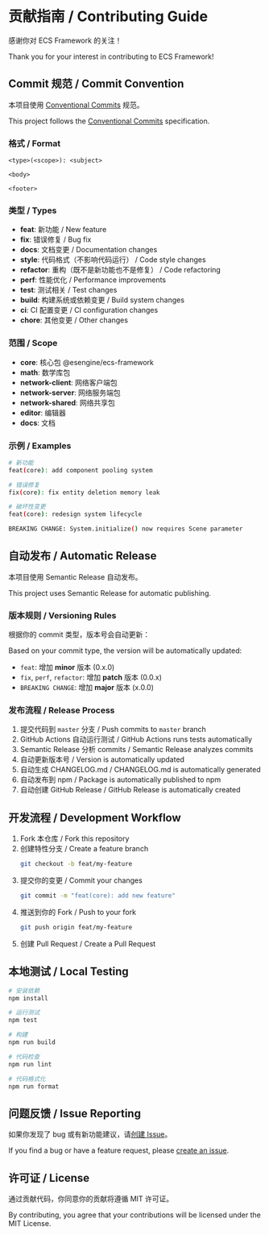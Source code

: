 # 贡献指南 / Contributing Guide

感谢你对 ECS Framework 的关注！

Thank you for your interest in contributing to ECS Framework!

## Commit 规范 / Commit Convention

本项目使用 [Conventional Commits](https://www.conventionalcommits.org/) 规范。

This project follows the [Conventional Commits](https://www.conventionalcommits.org/) specification.

### 格式 / Format

```
<type>(<scope>): <subject>

<body>

<footer>
```

### 类型 / Types

- **feat**: 新功能 / New feature
- **fix**: 错误修复 / Bug fix
- **docs**: 文档变更 / Documentation changes
- **style**: 代码格式（不影响代码运行） / Code style changes
- **refactor**: 重构（既不是新功能也不是修复） / Code refactoring
- **perf**: 性能优化 / Performance improvements
- **test**: 测试相关 / Test changes
- **build**: 构建系统或依赖变更 / Build system changes
- **ci**: CI 配置变更 / CI configuration changes
- **chore**: 其他变更 / Other changes

### 范围 / Scope

- **core**: 核心包 @esengine/ecs-framework
- **math**: 数学库包
- **network-client**: 网络客户端包
- **network-server**: 网络服务端包
- **network-shared**: 网络共享包
- **editor**: 编辑器
- **docs**: 文档

### 示例 / Examples

```bash
# 新功能
feat(core): add component pooling system

# 错误修复
fix(core): fix entity deletion memory leak

# 破坏性变更
feat(core): redesign system lifecycle

BREAKING CHANGE: System.initialize() now requires Scene parameter
```

## 自动发布 / Automatic Release

本项目使用 Semantic Release 自动发布。

This project uses Semantic Release for automatic publishing.

### 版本规则 / Versioning Rules

根据你的 commit 类型，版本号会自动更新：

Based on your commit type, the version will be automatically updated:

- `feat`: 增加 **minor** 版本 (0.x.0)
- `fix`, `perf`, `refactor`: 增加 **patch** 版本 (0.0.x)
- `BREAKING CHANGE`: 增加 **major** 版本 (x.0.0)

### 发布流程 / Release Process

1. 提交代码到 `master` 分支 / Push commits to `master` branch
2. GitHub Actions 自动运行测试 / GitHub Actions runs tests automatically
3. Semantic Release 分析 commits / Semantic Release analyzes commits
4. 自动更新版本号 / Version is automatically updated
5. 自动生成 CHANGELOG.md / CHANGELOG.md is automatically generated
6. 自动发布到 npm / Package is automatically published to npm
7. 自动创建 GitHub Release / GitHub Release is automatically created

## 开发流程 / Development Workflow

1. Fork 本仓库 / Fork this repository
2. 创建特性分支 / Create a feature branch
   ```bash
   git checkout -b feat/my-feature
   ```
3. 提交你的变更 / Commit your changes
   ```bash
   git commit -m "feat(core): add new feature"
   ```
4. 推送到你的 Fork / Push to your fork
   ```bash
   git push origin feat/my-feature
   ```
5. 创建 Pull Request / Create a Pull Request

## 本地测试 / Local Testing

```bash
# 安装依赖
npm install

# 运行测试
npm test

# 构建
npm run build

# 代码检查
npm run lint

# 代码格式化
npm run format
```

## 问题反馈 / Issue Reporting

如果你发现了 bug 或有新功能建议，请[创建 Issue](https://github.com/esengine/ecs-framework/issues/new)。

If you find a bug or have a feature request, please [create an issue](https://github.com/esengine/ecs-framework/issues/new).

## 许可证 / License

通过贡献代码，你同意你的贡献将遵循 MIT 许可证。

By contributing, you agree that your contributions will be licensed under the MIT License.
